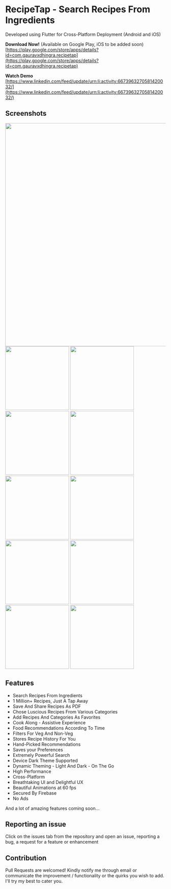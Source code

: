 # RecipeTap - Search Recipes From Ingredients

Developed using Flutter for Cross-Platform Deployment (Android and iOS)

**Download Now!**	(Available on Google Play, iOS to be added soon)
[https://play.google.com/store/apps/details?id=com.gauravxdhingra.recipetap](https://play.google.com/store/apps/details?id=com.gauravxdhingra.recipetap)

**Watch Demo**
[https://www.linkedin.com/feed/update/urn:li:activity:6673963270581420032/](https://www.linkedin.com/feed/update/urn:li:activity:6673963270581420032/)


## Screenshots
<img src="https://user-images.githubusercontent.com/44085104/83667101-8970f380-a5eb-11ea-842b-0846ddf3f4d2.png" width="700">
<img src="https://user-images.githubusercontent.com/44085104/83658054-53c60d80-a5df-11ea-839d-e3c24c2cf116.jpg" width="200">
<img src="https://user-images.githubusercontent.com/44085104/83658058-56286780-a5df-11ea-8958-b2df6c970ef9.jpg" width="200">
<img src="https://user-images.githubusercontent.com/44085104/83658060-56c0fe00-a5df-11ea-819b-84dbb9a09d93.jpg" width="200">
<img src="https://user-images.githubusercontent.com/44085104/83658078-588ac180-a5df-11ea-9f0b-197df0c649be.jpg" width="200">
<img src="https://user-images.githubusercontent.com/44085104/83658084-59bbee80-a5df-11ea-93d3-624e9a75c514.jpg" width="200">
<img src="https://user-images.githubusercontent.com/44085104/83658085-59bbee80-a5df-11ea-811c-ad6d5b9fa981.jpg" width="200">
<img src="https://user-images.githubusercontent.com/44085104/83658087-5a548500-a5df-11ea-802e-cd0182b0fbc5.jpg" width="200">
<img src="https://user-images.githubusercontent.com/44085104/83658093-5d4f7580-a5df-11ea-9f62-10f365ea9fb6.jpg" width="200">
<img src="https://user-images.githubusercontent.com/44085104/83658111-62142980-a5df-11ea-8c50-4aa59f85dd38.jpg" width="200">
<img src="https://user-images.githubusercontent.com/44085104/83658117-63dded00-a5df-11ea-8671-3e51340d827a.jpg" width="200">


  ## Features
- Search Recipes From Ingredients  
- 1 Million+ Recipes, Just A Tap Away  
- Save And Share Recipes As PDF  
- Chose Luscious Recipes From Various Categories  
- Add Recipes And Categories As Favorites  
- Cook Along - Assistive Experience  
- Food Recommendations According To Time  
- Filters For Veg And Non-Veg  
- Stores Recipe History For You  
- Hand-Picked Recommendations  
- Saves your Preferences  
- Extremely Powerful Search  
- Device Dark Theme Supported  
- Dynamic Theming - Light And Dark - On The Go  
- High Performance  
- Cross-Platform  
- Breathtaking UI and Delightful UX  
- Beautiful Animations at 60 fps  
- Secured By Firebase  
- No Ads  
  
And a lot of amazing features coming soon...


## Reporting an issue

Click on the issues tab from the repository and open an issue, reporting a bug, a request for a feature or enhancement

## Contribution

Pull Requests are welcomed!
Kindly notify me through email or communicate the improvement / functionality or the quirks you wish to add. I'll try my best to cater you.

